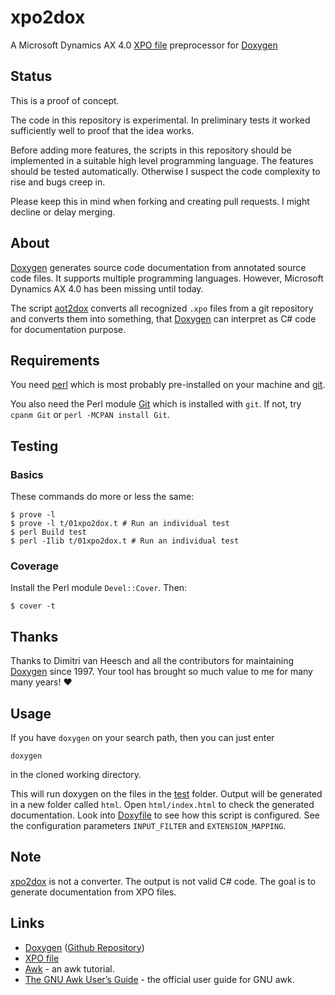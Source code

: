 # xpo2dox

A Microsoft Dynamics AX 4.0 [XPO file](https://docs.microsoft.com/en-us/dynamicsax-2012/developer/how-to-export-application-objects-by-using-the-aot?redirectedfrom=MSDN) preprocessor for [Doxygen](https://www.doxygen.nl/helpers.html)

## Status

This is a proof of concept.

The code in this repository is experimental. In preliminary tests it worked sufficiently well to proof that the idea works.

Before adding more features, the scripts in this repository should be implemented in a suitable high level programming language. The features should be tested automatically. Otherwise I suspect the code complexity to rise and bugs creep in.

Please keep this in mind when forking and creating pull requests. I might decline or delay merging.

## About

[Doxygen](https://www.doxygen.nl) generates source code documentation from annotated source code files. It supports multiple programming languages. However, Microsoft Dynamics AX 4.0 has been missing until today.

The script [aot2dox](aot2dox) converts all recognized `.xpo` files from a git
repository and converts them into something, that [Doxygen](https://www.doxygen.nl) can interpret as C# code for documentation purpose.

## Requirements

You need [perl](https://www.perl.org/) which is most probably pre-installed
on your machine and [git](https://git-scm.com/).

You also need the Perl module [Git](https://metacpan.org/pod/Git) which is
installed with `git`. If not, try `cpanm Git` or `perl -MCPAN install Git`.

## Testing

### Basics

These commands do more or less the same:

```shell
$ prove -l
$ prove -l t/01xpo2dox.t # Run an individual test
$ perl Build test
$ perl -Ilib t/01xpo2dox.t # Run an individual test
```

### Coverage

Install the Perl module `Devel::Cover`.  Then:

```shell
$ cover -t
```

## Thanks

Thanks to Dimitri van Heesch and all the contributors for maintaining [Doxygen](https://www.doxygen.nl) since 1997. Your tool has brought so much value to me for many many years! ❤️

## Usage

If you have `doxygen` on your search path, then you can just enter

```shell
doxygen
```

in the cloned working directory.

This will run doxygen on the files in the [test](test) folder. Output will be generated in a new folder called `html`. Open `html/index.html` to check the generated documentation. Look into [Doxyfile](Doxyfile) to see how this script is configured. See the configuration parameters `INPUT_FILTER` and `EXTENSION_MAPPING`.

## Note

[xpo2dox](xpo2dox) is not a converter. The output is not valid C# code. The goal is to generate documentation from XPO files.

## Links

- [Doxygen](https://www.doxygen.nl) ([Github Repository](https://github.com/doxygen/doxygen))
- [XPO file](https://docs.microsoft.com/en-us/dynamicsax-2012/developer/how-to-export-application-objects-by-using-the-aot?redirectedfrom=MSDN)
- [Awk](https://www.grymoire.com/Unix/Awk.html) - an awk tutorial.
- [The GNU Awk User’s Guide](https://www.gnu.org/software/gawk/manual/gawk.html) - the official user guide for GNU awk.
